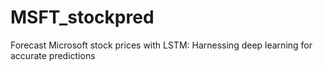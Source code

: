 # MSFT_stockpred
Forecast Microsoft stock prices with LSTM: Harnessing deep learning for accurate predictions
